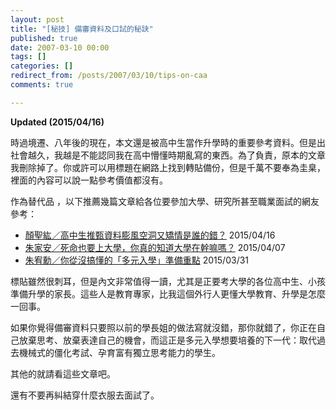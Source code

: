 ```yaml
---
layout: post
title: "[秘技] 備審資料及口試的秘訣"
published: true
date: 2007-03-10 00:00
tags: []
categories: []
redirect_from: /posts/2007/03/10/tips-on-caa
comments: true

---
```


**Updated (2015/04/16)**

時過境遷、八年後的現在，本文還是被高中生當作升學時的重要參考資料。但是出社會越久，我越是不能認同我在高中懵懂時期亂寫的東西。為了負責，原本的文章我刪除掉了。你或許可以用標題在網路上找到轉貼備份，但是千萬不要奉為圭臬，裡面的內容可以說一點參考價值都沒有。

作為替代品 ，以下推薦幾篇文章給各位要參加大學、研究所甚至職業面試的網友參考：

* [顏聖紘／高中生推甄資料膨風空洞又矯情是誰的錯？](http://opinion.udn.com/opinion/story/7492/840360) 2015/04/16
* [朱家安／死命也要上大學，你真的知道大學在幹嘛嗎？](http://opinion.udn.com/opinion/story/6068/821238) 2015/04/07
* [朱宥勳／你從沒搞懂的「多元入學」準備重點](http://opinion.udn.com/opinion/story/7344/807354) 2015/03/31

標貼雖然很刺耳，但是內文非常值得一讀，尤其是正要考大學的各位高中生、小孩準備升學的家長。這些人是教育專家，比我這個外行人更懂大學教育、升學是怎麼一回事。

如果你覺得備審資料只要照以前的學長姐的做法寫就沒錯，那你就錯了，你正在自己放棄思考、放棄表達自己的機會，而這正是多元入學想要培養的下一代：取代過去機械式的僵化考試、孕育富有獨立思考能力的學生。

其他的就請看這些文章吧。

還有不要再糾結穿什麼衣服去面試了。